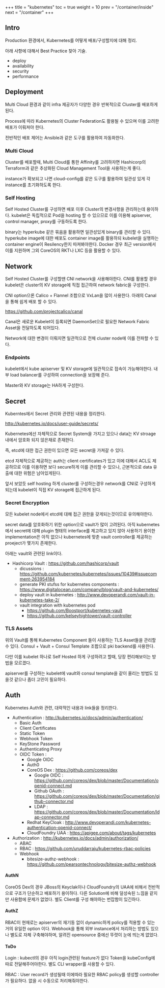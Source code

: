 +++
title  = "kubernetes"
toc    = true
weight = 10
prev   = "/container/inside"
next   = "/container"
+++

## Intro
Production 환경에서,
Kubernetes를 어떻게 배포/구성할지에 대해 정리.

아래 사항에 대해서 Best Practice 찾아 기술.

- deploy
- availability
- security
- performance

## Deployment
Multi Cloud 환경과 같이 infra 제공자가 다양한 경우
반복적으로 Cluster를 배포하게된다.

Process에 따라 Kubernetes의 Cluster Federation도 활용될 수 있으며
이를 고려한 배포가 이뤄져야 한다.

전반적인 배포 제어는 Ansible과 같은 도구를 활용하여 자동화한다.

### Multi Cloud
Cluster를 배포할때,
Multi Cloud를 통한 Affinity를 고려하자면 Hashicorp의 Terraform과 같은
추상화된 Cloud Management Tool을 사용하는게 좋다.

instance가 확보되고 나면 cloud-config를 같은 도구를 활용하여
일관성 있게 각 instance를 초기화하도록 한다.

### Self Hosting
Self Hosted Cluster를 구성하면 배포 이후 Cluster의 변경사항을 관리하는데 용이하다.
kubelet은 독립적으로 Pod을 hosting 할 수 있으므로 이를 이용해
apiserver, control manager, proxy를 구동하도록 한다.

binary는 hyperkube 같은 묶음을 활용하면 일관성있게 binary를 관리할 수 있다.
hyperkube image에 대한 배포도 container image를 활용하되
kubelet을 실행하는 container engine이 Resilency한지 따져봐야한다.
Docker 경우 최근 version에서 이를 지원하며
그외 CoreOS의 RKT나 LXC 등을 활용할 수 있다.

## Network
Self Hosted Cluster를 구성할땐 CNI network을 사용해야한다.
CNI를 활용할 경우 kubelet은
cluster의 KV storage에 직접 접근하여 network fabric을 구성한다.

CNI option으론 Calico + Flannel 조합으로 VxLan을 많이 사용한다.
아래의 Canal을 통해 쉽게 배포 할 수 있다.

https://github.com/projectcalico/canal

Canal은 새로운 Kubelet이 등록되면 DaemonSet으로 필요한 Network Fabric Asset을
전달하도록 되어있다.

Network에 대한 변경이 이뤄지면 일관적으로 전체 cluster node에 이를 전파할 수 있다.

### Endpoints
kubelet에서 kube apiserver 및 KV storage에 일관적으로 접속이 가능해야한다.
내부 load balancer를 구성하여 connection을 보장해 준다.

Master와 KV storage는 HA하게 구성한다.

## Secret
Kuberntes에서 Secret 관리와 관련된 내용을 정리한다.

http://kubernetes.io/docs/user-guide/secrets/

Kubernetes에선 자체적으로 Secret System을 가지고 있으나
data는 KV stroage 내에서 암호화 되지 않은채로 존재한다.

즉, etcd에 대한 접근 권한이 있으면
모든 secret을 가져갈 수 있다.

etcd 자체적으로 제공하는 auth는 client certificates가 있고
이에 대해서 ACL도 제공하므로 이를 이용하면 보다 secure하게 이를 관리할 수 있으나,
근본적으로 data 유출에 대한 위험은 남아있게된다.

앞서 보았듯 self hosting 하게 cluster를 구성하는경우 network를 CNI로 구성하게 되는데
kubelet이 직접 KV storage에 접근하게 된다.

### Secret Encryption
모든 kubelet node에서 etcd에 대해 접근 권한을 갖게되는것이므로 유의해야한다.

secret data를 암호화하기 위한 option으로 vault가 많이 고려된다.
아직 kubernetes에서 secret에 대해 plugin 형태의 interface를 제고하고 있지 않아
사용하기 용이한 implementation은 아직 없으나 kubernetes에 맞춘 vault controller를 제공하는
proeject가 몇가지 존재한다.

아래는 vault와 관련된 link이다.

- Hashicorp Vault : https://github.com/hashicorp/vault
  - dicussions : https://github.com/kubernetes/kubernetes/issues/10439#issuecomment-263954184
  - generate PKI stufss for kubernetes components : https://www.digitalocean.com/company/blog/vault-and-kubernetes/
  - deploy vault in kubernetes : http://www.devoperandi.com/vault-in-kubernetes-take-2/
  - vault integration with kubernetes pod
    - https://github.com/Boostport/kubernetes-vault
    - https://github.com/kelseyhightower/vault-controller

### TLS Assets
위의 Vault를 통해 Kubernetes Component 들이 사용하는 TLS Asset들을 관리할 수 있다.
Consul + Vault + Consul Template 조합으로 pki backend를 사용한다.

다만 이를 kubelet 하나로 Self Hosted 하게 구성하려고 할때,
당장 편리해보이는 방법을 모르겠다.

apiserver를 구성하는 kubelet에 vault와 consul template을 같이 올리는 방법도 있을것 같으나
좀더 고민이 필요하다.

## Auth
Kubernetes Auth와 관련,
대략적인 내용과 link들을 정리한다.

- Authentication : http://kubernetes.io/docs/admin/authentication/
  - Basic Auth
  - Client Certificates
  - Static Token
  - Webhook Token
  - KeyStone Password
  - Authenticating Proxy
  - OIDC Token :
    - Google OIDC
    - Auth0
    - CoreOS Dex :  https://github.com/coreos/dex
      - Google OIDC : https://github.com/coreos/dex/blob/master/Documentation/openid-connect.md
      - Github OAuth : https://github.com/coreos/dex/blob/master/Documentation/github-connector.md
      - LDAP : https://github.com/coreos/dex/blob/master/Documentation/ldap-connector.md
    - Redhat KeyCloak : http://www.devoperandi.com/kubernetes-authentication-openid-connect/
    - CloudFoundry UAA : https://apigee.com/about/tags/kubernetes
- Authorization : http://kubernetes.io/docs/admin/authorization/
  - ABAC
  - RBAC : https://github.com/uruddarraju/kubernetes-rbac-policies
  - Webhook
    - bitesize-authz-webhook : https://github.com/pearsontechnology/bitesize-authz-webhook

#### AuthN
CoreOS Dex의 경우 JBoss의 Keyclak이나 CloudFoundry의 UAA에 비해서 전반적으로 구조가 단순하고 배포하기 용이하다.
다른 Solution에 비해 덜성숙된 느낌을 같지만 사용함에 문제가 없었다.
별도 Client를 구성 해야하는 번잡함이 있긴하다.

#### AuthZ
RBAC이 현재로는 apiserver의 재기동 없이 dynamic하게 policy를 적용할 수 있는 거의 유일한 option 이다.
Webhook을 통해 외부 instance에서 처리하는 방법도 있으나
별도로 자체 구축해야하며, 알려진 opensource 중에선 뚜렷이 눈에 띄는게 없었다.

#### ToDo
Login : kubectl의 경우 아직 login관련된 feature가 없다 Token을 kubeConfig에 따로 전달해주어야한다.
별도 CLI wrapper를 사용할 수 있다.

RBAC : User record가 생성될때 이에따라 필요한 RBAC policy를 생성할 controller가 필요하다.
없을 시 수동으로 처리해줘야한다.

